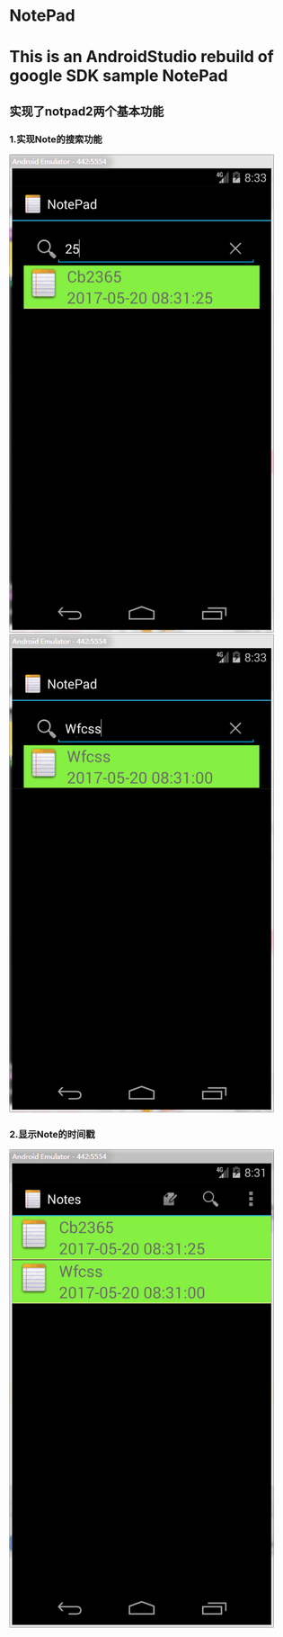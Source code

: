 # NotePad
This is an AndroidStudio rebuild of google SDK sample NotePad
======================
实现了notpad2两个基本功能
--------------------
### 1.实现Note的搜索功能

![image](https://github.com/Dabiuliu/notpad/blob/master/app/src/main/res/123/1.png)
![image](https://github.com/Dabiuliu/notpad/blob/master/app/src/main/res/123/2.png)

### 2.显示Note的时间戳

![image](https://github.com/Dabiuliu/notpad/blob/master/app/src/main/res/123/3.png)
